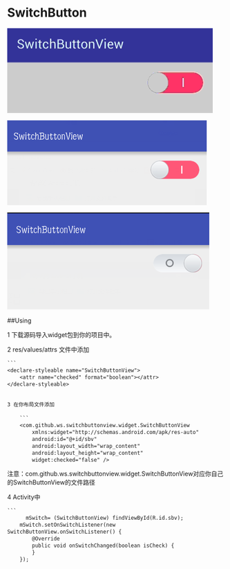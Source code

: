 # SwitchButton

![image](https://github.com/HpWens/SwitchButton/blob/master/app/src/main/java/assets/switch.gif)

![image](https://github.com/HpWens/SwitchButton/blob/master/app/src/main/java/assets/close.png)

![image](https://github.com/HpWens/SwitchButton/blob/master/app/src/main/java/assets/open.png)

##Using

1 下载源码导入widget包到你的项目中。

2 res/values/attrs 文件中添加 
    
    ```   
    <declare-styleable name="SwitchButtonView">
        <attr name="checked" format="boolean"></attr>
    </declare-styleable>
```

3 在你布局文件添加

    ```   
    <com.github.ws.switchbuttonview.widget.SwitchButtonView
        xmlns:widget="http://schemas.android.com/apk/res-auto"
        android:id="@+id/sbv"
        android:layout_width="wrap_content"
        android:layout_height="wrap_content"
        widget:checked="false" />
```
注意：com.github.ws.switchbuttonview.widget.SwitchButtonView对应你自己的SwitchButtonView的文件路径

4 Activity中

    ```   
          mSwitch= (SwitchButtonView) findViewById(R.id.sbv);
        mSwitch.setOnSwitchListener(new SwitchButtonView.onSwitchListener() {
            @Override
            public void onSwitchChanged(boolean isCheck) {
            }
        });
```






